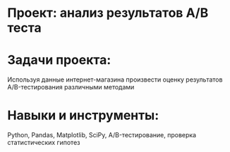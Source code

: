 # Проект: анализ результатов А/B теста


# Задачи проекта:
Используя данные интернет-магазина произвести оценку результатов A/B-тестирования различными методами

# Навыки и инструменты:
Python, Pandas, Matplotlib, SciPy, A/B-тестирование, проверка статистических гипотез
